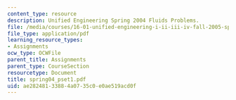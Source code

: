 ```yaml
---
content_type: resource
description: Unified Engineering Spring 2004 Fluids Problems.
file: /media/courses/16-01-unified-engineering-i-ii-iii-iv-fall-2005-spring-2006/ae28248133884a0735c0e0ae519acd0f_spring04_pset1.pdf
file_type: application/pdf
learning_resource_types:
- Assignments
ocw_type: OCWFile
parent_title: Assignments
parent_type: CourseSection
resourcetype: Document
title: spring04_pset1.pdf
uid: ae282481-3388-4a07-35c0-e0ae519acd0f
---
```

